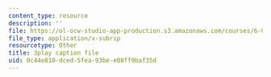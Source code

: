 ```yaml
---
content_type: resource
description: ''
file: https://ol-ocw-studio-app-production.s3.amazonaws.com/courses/6-00sc-introduction-to-computer-science-and-programming-spring-2011/0c44e810dced5fea93bee08ff9baf35d_Q148jV9ljPM.vtt
file_type: application/x-subrip
resourcetype: Other
title: 3play caption file
uid: 0c44e810-dced-5fea-93be-e08ff9baf35d
---
```

